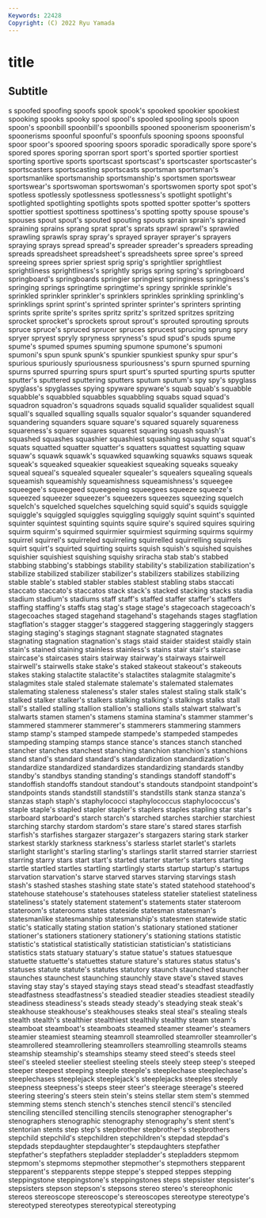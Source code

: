 ```yaml
---
Keywords: 22428
Copyright: (C) 2022 Ryu Yamada
---
```



# title

## Subtitle
s spoofed spoofing spoofs
spook spook's spooked spookier spookiest spooking spooks spooky spool spool's
spooled spooling spools spoon spoon's spoonbill spoonbill's spoonbills spooned spoonerism
spoonerism's spoonerisms spoonful spoonful's spoonfuls spooning spoons spoonsful spoor spoor's
spoored spooring spoors sporadic sporadically spore spore's spored spores sporing
sporran sport sport's sported sportier sportiest sporting sportive sports sportscast
sportscast's sportscaster sportscaster's sportscasters sportscasting sportscasts sportsman sportsman's sportsmanlike sportsmanship
sportsmanship's sportsmen sportswear sportswear's sportswoman sportswoman's sportswomen sporty spot spot's
spotless spotlessly spotlessness spotlessness's spotlight spotlight's spotlighted spotlighting spotlights spots
spotted spotter spotter's spotters spottier spottiest spottiness spottiness's spotting spotty
spouse spouse's spouses spout spout's spouted spouting spouts sprain sprain's
sprained spraining sprains sprang sprat sprat's sprats sprawl sprawl's sprawled
sprawling sprawls spray spray's sprayed sprayer sprayer's sprayers spraying sprays
spread spread's spreader spreader's spreaders spreading spreads spreadsheet spreadsheet's spreadsheets
spree spree's spreed spreeing sprees sprier spriest sprig sprig's sprightlier
sprightliest sprightliness sprightliness's sprightly sprigs spring spring's springboard springboard's springboards
springier springiest springiness springiness's springing springs springtime springtime's springy sprinkle
sprinkle's sprinkled sprinkler sprinkler's sprinklers sprinkles sprinkling sprinkling's sprinklings sprint
sprint's sprinted sprinter sprinter's sprinters sprinting sprints sprite sprite's sprites
spritz spritz's spritzed spritzes spritzing sprocket sprocket's sprockets sprout sprout's
sprouted sprouting sprouts spruce spruce's spruced sprucer spruces sprucest sprucing
sprung spry spryer spryest spryly spryness spryness's spud spud's spuds
spume spume's spumed spumes spuming spumone spumone's spumoni spumoni's spun
spunk spunk's spunkier spunkiest spunky spur spur's spurious spuriously spuriousness
spuriousness's spurn spurned spurning spurns spurred spurring spurs spurt spurt's
spurted spurting spurts sputter sputter's sputtered sputtering sputters sputum sputum's
spy spy's spyglass spyglass's spyglasses spying spyware spyware's squab squab's
squabble squabble's squabbled squabbles squabbling squabs squad squad's squadron squadron's
squadrons squads squalid squalider squalidest squall squall's squalled squalling squalls
squalor squalor's squander squandered squandering squanders square square's squared squarely
squareness squareness's squarer squares squarest squaring squash squash's squashed squashes
squashier squashiest squashing squashy squat squat's squats squatted squatter squatter's
squatters squattest squatting squaw squaw's squawk squawk's squawked squawking squawks
squaws squeak squeak's squeaked squeakier squeakiest squeaking squeaks squeaky squeal
squeal's squealed squealer squealer's squealers squealing squeals squeamish squeamishly squeamishness
squeamishness's squeegee squeegee's squeegeed squeegeeing squeegees squeeze squeeze's squeezed squeezer
squeezer's squeezers squeezes squeezing squelch squelch's squelched squelches squelching squid
squid's squids squiggle squiggle's squiggled squiggles squiggling squiggly squint squint's
squinted squinter squintest squinting squints squire squire's squired squires squiring
squirm squirm's squirmed squirmier squirmiest squirming squirms squirmy squirrel squirrel's
squirreled squirreling squirrelled squirrelling squirrels squirt squirt's squirted squirting squirts
squish squish's squished squishes squishier squishiest squishing squishy sriracha stab
stab's stabbed stabbing stabbing's stabbings stability stability's stabilization stabilization's stabilize
stabilized stabilizer stabilizer's stabilizers stabilizes stabilizing stable stable's stabled stabler
stables stablest stabling stabs staccati staccato staccato's staccatos stack stack's
stacked stacking stacks stadia stadium stadium's stadiums staff staff's staffed
staffer staffer's staffers staffing staffing's staffs stag stag's stage stage's
stagecoach stagecoach's stagecoaches staged stagehand stagehand's stagehands stages stagflation stagflation's
stagger stagger's staggered staggering staggeringly staggers staging staging's stagings stagnant
stagnate stagnated stagnates stagnating stagnation stagnation's stags staid staider staidest
staidly stain stain's stained staining stainless stainless's stains stair stair's
staircase staircase's staircases stairs stairway stairway's stairways stairwell stairwell's stairwells
stake stake's staked stakeout stakeout's stakeouts stakes staking stalactite stalactite's
stalactites stalagmite stalagmite's stalagmites stale staled stalemate stalemate's stalemated stalemates
stalemating staleness staleness's staler stales stalest staling stalk stalk's stalked
stalker stalker's stalkers stalking stalking's stalkings stalks stall stall's stalled
stalling stallion stallion's stallions stalls stalwart stalwart's stalwarts stamen stamen's
stamens stamina stamina's stammer stammer's stammered stammerer stammerer's stammerers stammering
stammers stamp stamp's stamped stampede stampede's stampeded stampedes stampeding stamping
stamps stance stance's stances stanch stanched stancher stanches stanchest stanching
stanchion stanchion's stanchions stand stand's standard standard's standardization standardization's standardize
standardized standardizes standardizing standards standby standby's standbys standing standing's standings
standoff standoff's standoffish standoffs standout standout's standouts standpoint standpoint's standpoints
stands standstill standstill's standstills stank stanza stanza's stanzas staph staph's
staphylococci staphylococcus staphylococcus's staple staple's stapled stapler stapler's staplers staples
stapling star star's starboard starboard's starch starch's starched starches starchier
starchiest starching starchy stardom stardom's stare stare's stared stares starfish
starfish's starfishes stargazer stargazer's stargazers staring stark starker starkest starkly
starkness starkness's starless starlet starlet's starlets starlight starlight's starling starling's
starlings starlit starred starrier starriest starring starry stars start start's
started starter starter's starters starting startle startled startles startling startlingly
starts startup startup's startups starvation starvation's starve starved starves starving
starvings stash stash's stashed stashes stashing state state's stated statehood
statehood's statehouse statehouse's statehouses stateless statelier stateliest stateliness stateliness's stately
statement statement's statements stater stateroom stateroom's staterooms states stateside statesman
statesman's statesmanlike statesmanship statesmanship's statesmen statewide static static's statically stating
station station's stationary stationed stationer stationer's stationers stationery stationery's stationing
stations statistic statistic's statistical statistically statistician statistician's statisticians statistics stats
statuary statuary's statue statue's statues statuesque statuette statuette's statuettes stature
stature's statures status status's statuses statute statute's statutes statutory staunch
staunched stauncher staunches staunchest staunching staunchly stave stave's staved staves
staving stay stay's stayed staying stays stead stead's steadfast steadfastly
steadfastness steadfastness's steadied steadier steadies steadiest steadily steadiness steadiness's steads
steady steady's steadying steak steak's steakhouse steakhouse's steakhouses steaks steal
steal's stealing steals stealth stealth's stealthier stealthiest stealthily stealthy steam
steam's steamboat steamboat's steamboats steamed steamer steamer's steamers steamier steamiest
steaming steamroll steamrolled steamroller steamroller's steamrollered steamrollering steamrollers steamrolling steamrolls
steams steamship steamship's steamships steamy steed steed's steeds steel steel's
steeled steelier steeliest steeling steels steely steep steep's steeped steeper
steepest steeping steeple steeple's steeplechase steeplechase's steeplechases steeplejack steeplejack's steeplejacks
steeples steeply steepness steepness's steeps steer steer's steerage steerage's steered
steering steering's steers stein stein's steins stellar stem stem's stemmed
stemming stems stench stench's stenches stencil stencil's stenciled stenciling stencilled
stencilling stencils stenographer stenographer's stenographers stenographic stenography stenography's stent stent's
stentorian stents step step's stepbrother stepbrother's stepbrothers stepchild stepchild's stepchildren
stepchildren's stepdad stepdad's stepdads stepdaughter stepdaughter's stepdaughters stepfather stepfather's stepfathers
stepladder stepladder's stepladders stepmom stepmom's stepmoms stepmother stepmother's stepmothers stepparent
stepparent's stepparents steppe steppe's stepped steppes stepping steppingstone steppingstone's steppingstones
steps stepsister stepsister's stepsisters stepson stepson's stepsons stereo stereo's stereophonic
stereos stereoscope stereoscope's stereoscopes stereotype stereotype's stereotyped stereotypes stereotypical stereotyping
